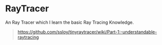 # RayTracer
An Ray Tracer which I learn the basic Ray Tracing Knowledge.

> https://github.com/ssloy/tinyraytracer/wiki/Part-1:-understandable-raytracing

